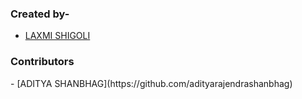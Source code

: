 
<h3>Created by-</h3>

- [LAXMI SHIGOLI](https://github.com/laxmishigoli1152)

<h3>Contributors</h3>
- [ADITYA SHANBHAG](https://github.com/adityarajendrashanbhag)

